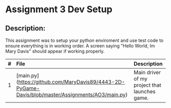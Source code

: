 # Assignment 3 Dev Setup
## Description:
This assignment was to setup your python enviroment and use test code to ensure everything is in working order. A screen saying "Hello World, Im Mary Davis" should appear if working properly.

|   #   | File             | Description                                        |
| :---: | :--------------- | :-------------------------------------------------- |
|   1   | [main.py] (https://github.com/MaryDavis89/4443-2D-PyGame-Davis/blob/master/Assignments/AO3/main.py)       | Main driver of my project that launches game.      |
